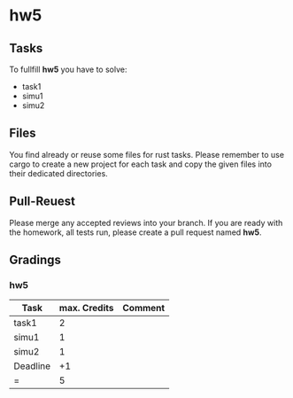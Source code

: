 # hw5

## Tasks
To fullfill **hw5** you have to solve:

- task1
- simu1
- simu2


## Files
You find already or reuse some files for rust tasks. Please remember to use cargo to create a new project for each task and copy the given files into their dedicated directories.

## Pull-Reuest

Please merge any accepted reviews into your branch. If you are ready with the homework, all tests run, please create a pull request named **hw5**.

## Gradings

### hw5

| Task | max. Credits | Comment |
|---|---|---|
| task1 | 2 | |
| simu1 | 1 | |
| simu2 | 1 | |
| Deadline | +1 | |
| = | 5 | |
